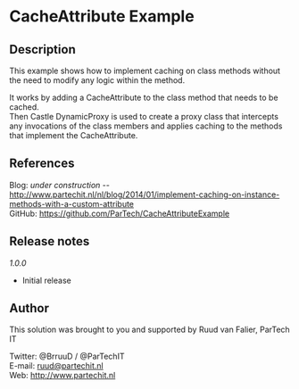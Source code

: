 CacheAttribute Example
======================

Description
-----------
This example shows how to implement caching on class methods without the need to modify any logic within the method.  

It works by adding a CacheAttribute to the class method that needs to be cached.  
Then Castle DynamicProxy is used to create a proxy class that intercepts any invocations of the class members and applies caching to the methods that implement the CacheAttribute.


References
------------
Blog: *under construction* -- http://www.partechit.nl/nl/blog/2014/01/implement-caching-on-instance-methods-with-a-custom-attribute  
GitHub: https://github.com/ParTech/CacheAttributeExample


Release notes
-------------
*1.0.0*
- Initial release


Author
------
This solution was brought to you and supported by Ruud van Falier, ParTech IT

Twitter: @BrruuD / @ParTechIT   
E-mail: ruud@partechit.nl   
Web: http://www.partechit.nl